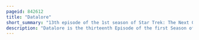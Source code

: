 ```yaml
---
pageid: 842612
title: "Datalore"
short_summary: "13th episode of the 1st season of Star Trek: The Next Generation"
description: "Datalore is the thirteenth Episode of the first Season of the american Science Fiction Tv Series Star trek the next Generation which originally aired in Broadcast Syndication on 18 january 1988. The Story was written by Robert Lewin and Maurice Hurley and made into a Script by Lewin and the Creator of the Show Gene Roddenberry. It was Roddenberry's last Script Credit on a Star Trek Series. The original Director was joseph L. Scanlan, but following Delays in Pre-Production caused by script Re-Writes, it was reassigned to Rob Bowman."
---
```

